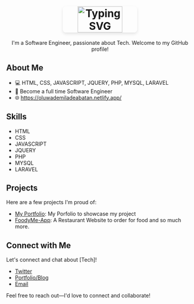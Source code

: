 <h1 align="center">
  <a href="https://github.com/Demilade362/oluwademilade-abatan">
    <img src="https://readme-typing-svg.demolab.com?font=Fira+Code&pause=1000&color=00FF00&center=true&lines=Hi+I'm+Oluwademilade+Abatan!+👋;" alt="Typing SVG" style="width: 60%; max-width: 200px; height: 70px; object-fit: contain; border-radius: 8px; box-shadow: 0 4px 8px rgba(0, 0, 0, 0.1);"/>
  </a>
</h1>

<p align="center">I'm a Software Engineer, passionate about Tech. Welcome to my GitHub profile!</p>

## About Me

- 💻 HTML, CSS, JAVASCRIPT, JQUERY, PHP, MYSQL, LARAVEL
- 🎯 Become a full time Software Engineer
- 🌐 https://oluwademiladeabatan.netlify.app/

## Skills

- HTML
- CSS
- JAVASCRIPT
- JQUERY
- PHP
- MYSQL
- LARAVEL

## Projects

Here are a few projects I'm proud of:

- [My Portfolio](oluwademiladeabatan.netlify.app): My Porfolio to showcase my project
- [FoodyMe-App](https://github.com/Demilade362/FoodyMe-App): A Restaurant Website to order for food
  and so much more.

## Connect with Me

Let's connect and chat about [Tech]!

- [Twitter](https://twitter.com/demilade362)
- [Portfolio/Blog](oluwademiladeabatan.netlify.app)
- [Email](ademolademilade362@gmail.com)

Feel free to reach out—I'd love to connect and collaborate!
